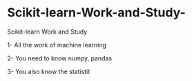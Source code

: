 # Scikit-learn-Work-and-Study-
Scikit-learn Work and Study 

1- All the work of machine learning

2- You need to know numpy, pandas

3- You also know the statistit 
